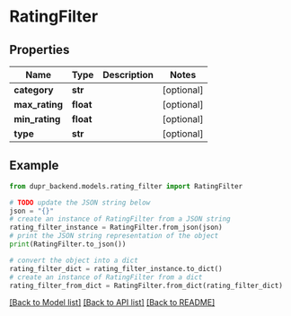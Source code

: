 # RatingFilter


## Properties

Name | Type | Description | Notes
------------ | ------------- | ------------- | -------------
**category** | **str** |  | [optional] 
**max_rating** | **float** |  | [optional] 
**min_rating** | **float** |  | [optional] 
**type** | **str** |  | [optional] 

## Example

```python
from dupr_backend.models.rating_filter import RatingFilter

# TODO update the JSON string below
json = "{}"
# create an instance of RatingFilter from a JSON string
rating_filter_instance = RatingFilter.from_json(json)
# print the JSON string representation of the object
print(RatingFilter.to_json())

# convert the object into a dict
rating_filter_dict = rating_filter_instance.to_dict()
# create an instance of RatingFilter from a dict
rating_filter_from_dict = RatingFilter.from_dict(rating_filter_dict)
```
[[Back to Model list]](../README.md#documentation-for-models) [[Back to API list]](../README.md#documentation-for-api-endpoints) [[Back to README]](../README.md)


